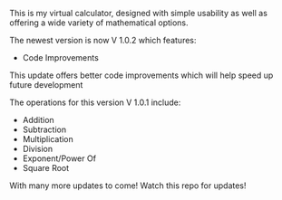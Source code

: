 This is my virtual calculator, designed with simple usability as well as offering a wide variety of mathematical options.

The newest version is now V 1.0.2 which features:
  - Code Improvements

This update offers better code improvements which will help speed up future development

The operations for this version V 1.0.1 include:
  - Addition
  - Subtraction
  - Multiplication
  - Division
  - Exponent/Power Of
  - Square Root

With many more updates to come! Watch this repo for updates!
